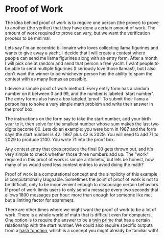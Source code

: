 # Proof of Work

The idea behind proof of work is to require one person (the prover) to prove to another (the verifier) that they have done a certain amount of work. The amount of work required to prove can vary, but we want the verification process to be minimal.

Lets say I'm an eccentric billionaire who loves collecting llama figurines and wants to give away a yacht. I decide that I will create a contest where people can send me llama figurines along with an entry form. After a month I will pick one at random and send that person a free yacht. I want people to be able to send multiple figurines (I seriously love those llamas!), but I also don't want the winner to be whichever person has the ability to spam the contest with as many llamas as possible.

I devise a simple proof of work method. Every entry form has a random number on it between 0 and 99, and the number is labeled 'start number'. The entry forms also have a box labeled 'proof'. To submit their llama a person has to solve a very simple math problem and write their answer in the proof box.

The instructions on the form say to take the start number, add your birth year to it, then solve for the smallest number whose sum makes the last two digits become 00. Lets do an example: you were born in 1987 and the form says the start number is 42. 1987 plus 42 is 2029. You will need to add 71 to 2029 to produce 2100. You write 71 into the proof box.

Any contest entry that does produce the final 00 gets thrown out, and it's very simple to check whether those three numbers add up. The "work" required in this proof of work is simple arithmetic, but lets be honest, how many of us would send less contest entries to avoid doing the math?

Proof of work is a computational concept and the simplicity of this example is computationally laughable. Sometimes the point of proof of work is not to be difficult, only to be inconvenient enough to discourage certain behaviors. If proof of work limits users to only send a message every two seconds that allows 1800 messages per hour: more than enough for someone like me, but a limiting factor for spammers.

There are other times where we might want the proof of work to be a lot of work. There is a whole world of math that is difficult even for computers. One option is to require the answer to be a [twin prime](https://en.wikipedia.org/wiki/Twin_prime) that has a certain relationship with the start number. We could also require specific outputs from a [hash function](https://github.com/kafkaesc/Birdblock/blob/main/01_hash.md), which is a concept you might already be familiar with!
